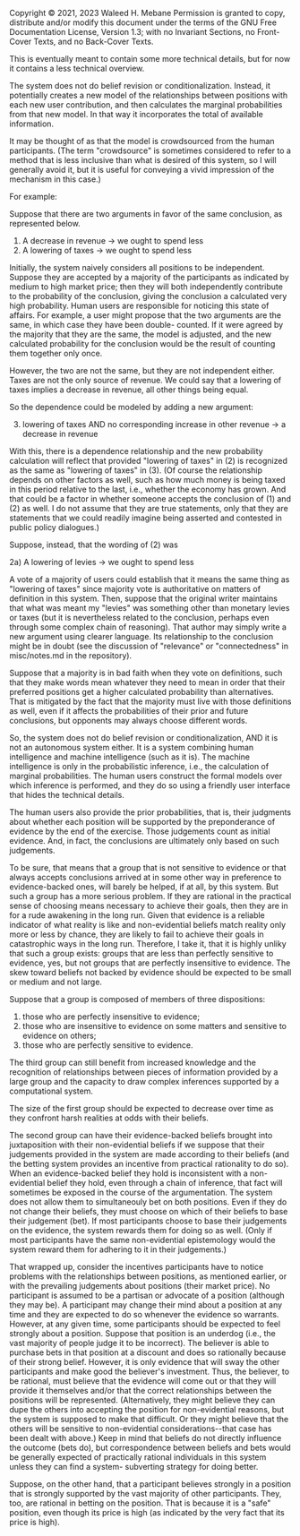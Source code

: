 Copyright © 2021, 2023 Waleed H. Mebane
Permission is granted to copy, distribute and/or modify this document
under the terms of the GNU Free Documentation License, Version 1.3;
with no Invariant Sections, no Front-Cover Texts, and no Back-Cover Texts.

This is eventually meant to contain some more technical details,
but for now it contains a less technical overview.

The system does not do belief revision or conditionalization.  Instead,
it potentially creates a new model of the relationships between positions
with each new user contribution, and then calculates the marginal
probabilities from that new model.  In that way it incorporates the
total of available information.

It may be thought of as that the model is crowdsourced from the human
participants.  (The term "crowdsource" is sometimes considered to refer
to a method that is less inclusive than what is desired of this system,
so I will generally avoid it, but it is useful for conveying a vivid
impression of the mechanism in this case.)

For example:

Suppose that there are two arguments in favor of the same conclusion, as
represented below.

1) A decrease in revenue -> we ought to spend less
2) A lowering of taxes -> we ought to spend less

Initially, the system naively considers all positions to be independent.
Suppose they are accepted by a majority of the participants as indicated
by medium to high market price; then they will both independently
contribute to the probability of the conclusion, giving the conclusion
a calculated very high probability.  Human users are responsible for
noticing this state of affairs.  For example, a user might propose that
the two arguments are the same, in which case they have been double-
counted.  If it were agreed by the majority that they are the same,
the model is adjusted, and the new calculated probability for the 
conclusion would be the result of counting them together only once.

However, the two are not the same, but they are not independent either.
Taxes are not the only source of revenue.  We could say that a lowering
of taxes implies a decrease in revenue, all other things being equal.

So the dependence could be modeled by adding a new argument:

3) lowering of taxes AND no corresponding increase in other revenue -> a decrease in revenue

With this, there is a dependence relationship and the new probability
calculation will reflect that provided "lowering of taxes" in (2) is
recognized as the same as "lowering of taxes" in (3).  (Of course the
relationship depends on other factors as well, such as how much money
is being taxed in this period relative to the last, i.e., whether the
economy has grown.  And that could be a factor in whether someone
accepts the conclusion of (1) and (2) as well.  I do not assume that
they are true statements, only that they are statements that we could 
readily imagine being asserted and contested in public policy
dialogues.)

Suppose, instead, that the wording of (2) was 

2a) A lowering of levies -> we ought to spend less

A vote of a majority of users could establish that it means the same
thing as "lowering of taxes" since majority vote is authoritative on
matters of definition in this system.  Then, suppose that the original
writer maintains that what was meant my "levies" was something other
than monetary levies or taxes (but it is nevertheless related to the
conclusion, perhaps even through some complex chain of reasoning).  That 
author may simply write a new argument using clearer language.  Its
relationship to the conclusion might be in doubt (see the discussion of
"relevance" or "connectedness" in misc/notes.md in the repository).

Suppose that a majority is in bad faith when they vote on definitions,
such that they make words mean whatever they need to mean in order that
their preferred positions get a higher calculated probability than
alternatives.  That is mitigated by the fact that the majority must live
with those definitions as well, even if it affects the probabilities of
their prior and future conclusions, but opponents may always choose
different words.

So, the system does not do belief revision or conditionalization, AND
it is not an autonomous system either.  It is a system combining
human intelligence and machine intelligence (such as it is).  The 
machine intelligence is only in the probabilistic inference, i.e.,
the calculation of marginal probabilities.  The human users construct
the formal models over which inference is performed, and they do so
using a friendly user interface that hides the technical details. 

The human users also provide the prior probabilities, that is, their
judgments about whether each position will be supported by the
preponderance of evidence by the end of the exercise.  Those judgements
count as initial evidence.  And, in fact, the conclusions are ultimately
only based on such judgements.

To be sure, that means that a group that is not sensitive to evidence or
that always accepts conclusions arrived at in some other way in preference
to evidence-backed ones, will barely be helped, if at all, by this
system.  But such a group has a more serious problem.  If they are 
rational in the practical sense of choosing means necessary to achieve
their goals, then they are in for a rude awakening in the long run.
Given that evidence is a reliable indicator of what reality is like and
non-evidential beliefs match reality only more or less by chance, they
are likely to fail to achieve their goals in catastrophic ways in the
long run.  Therefore, I take it, that it is highly unliky that such a
group exists: groups that are less than perfectly sensitive to
evidence, yes, but not groups that are perfectly insensitive to 
evidence.  The skew toward beliefs not backed by evidence should be
expected to be small or medium and not large.

Suppose that a group is composed of members of three dispositions:
1) those who are perfectly insensitive to evidence;
2) those who are insensitive to evidence on some matters and sensitive
to evidence on others;
3) those who are perfectly sensitive to evidence.

The third group can still benefit from increased knowledge and the 
recognition of relationships between pieces of information provided by
a large group and the capacity to draw complex inferences supported by
a computational system.

The size of the first group should be expected to decrease over time as
they confront harsh realities at odds with their beliefs.

The second group can have their evidence-backed beliefs brought into
juxtaposition with their non-evidential beliefs if we suppose that their
judgements provided in the system are made according to their beliefs
(and the betting system provides an incentive from practical rationality
to do so).  When an evidence-backed belief they hold is inconsistent
with a non-evidential belief they hold, even through a chain of
inference, that fact will sometimes be exposed in the course of the
argumentation.  The system does not allow them to simultaneouly bet
on both positions.  Even if they do not change their beliefs, they must
choose on which of their beliefs to base their judgement (bet).  If most 
participants choose to base their judgements on the evidence, the system
rewards them for doing so as well.  (Only if most participants have the
same non-evidential epistemology would the system reward them for
adhering to it in their judgements.)

That wrapped up, consider the incentives participants have to notice
problems with the relationships between positions, as mentioned earlier, 
or with the prevailing judgements about positions (their market price).
No participant is assumed to be a partisan or advocate of a position
(although they may be).  A participant may change their mind about a
position at any time and they are expected to do so whenever the 
evidence so warrants.  However, at any given time, some participants 
should be expected to feel strongly about a position.  Suppose that
position is an underdog (i.e., the vast majority of people judge it
to be incorrect).  The believer is able to purchase bets in that
position at a discount and does so rationally because of their strong
belief.  However, it is only evidence that will sway the other participants
and make good the believer's investment.  Thus, the believer, to be
rational, must believe that the evidence will come out or that they will
provide it themselves and/or that the correct relationships between the
positions will be represented.  (Alternatively, they might believe they can
dupe the others into accepting the position for non-evidential reasons,
but the system is supposed to make that difficult.  Or they might believe
that the others will be sensitive to non-evidential considerations--that
case has been dealt with above.)  Keep in mind that beliefs do not 
directly influence the outcome (bets do), but correspondence between
beliefs and bets would be generally expected of practically
rational individuals in this system unless they can find a system-
subverting strategy for doing better.

Suppose, on the other hand, that a participant believes strongly in
a position that is strongly supported by the vast majority of other
participants.  They, too, are rational in betting on the position.  That
is because it is a "safe" position, even though its price is high (as
indicated by the very fact that its price is high).
